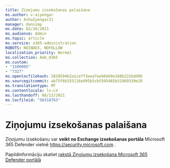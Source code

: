```yaml
---
title: Ziņojumu izsekošanas palaišana
ms.author: v-aiyengar
author: AshaIyengar21
manager: dansimp
ms.date: 02/26/2021
ms.audience: Admin
ms.topic: article
ms.service: o365-administration
ROBOTS: NOINDEX, NOFOLLOW
localization_priority: Normal
ms.collection: Adm_O365
ms.custom:
- "3100005"
- "7327"
ms.openlocfilehash: 2828594b2a1ceff3eea7aeb0eb9e160b222bdd96
ms.sourcegitcommit: ab75f66355116e995b3cb5505465b31989339e28
ms.translationtype: MT
ms.contentlocale: lv-LV
ms.lasthandoff: 08/13/2021
ms.locfileid: "58318763"
---
```

# <a name="run-a-message-trace"></a>Ziņojumu izsekošanas palaišana

Ziņojumu izsekošanu var **veikt no Exchange izsekošanas portāla** Microsoft 365 Defender vietnē <https://security.microsoft.com> .

Papildinformāciju skatiet [rakstā Ziņojumu izsekošana Microsoft 365 Defender portālā](https://docs.microsoft.com/microsoft-365/security/office-365-security/message-trace-scc)
